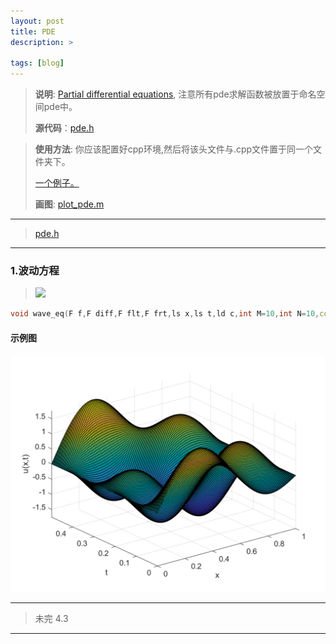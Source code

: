 ```yaml
---
layout: post
title: PDE
description: >
  
tags: [blog]
---
```


>**说明**: [Partial differential equations](https://github.com/SekaiGao/PDE),
>注意所有pde求解函数被放置于命名空间pde中。
>
>**源代码**：[pde.h](https://github.com/SekaiGao/PDE/blob/main/pde.h)

>**使用方法**: 你应该配置好cpp环境,然后将该头文件与.cpp文件置于同一个文件夹下。
>
>[一个例子。](https://github.com/SekaiGao/PDE/blob/main/example.cpp)
>
>**画图**: [plot_pde.m](https://github.com/SekaiGao/PDE/blob/main/plot_pde.m)

***
>[pde.h](https://github.com/SekaiGao/PDE/blob/main/pde.h)

***

### 1.波动方程

>![](https://latex.codecogs.com/svg.image?\frac{\partial^2&space;u}{\partial&space;t^2}=c^2\frac{\partial^2&space;u}{\partial&space;x^2})

```cpp
void wave_eq(F f,F diff,F flt,F frt,ls x,ls t,ld c,int M=10,int N=10,const char*file="wave.csv")
```
#### 示例图
![](https://github.com/SekaiGao/PDE/blob/main/h100k200.png)
<!-- <<img src=https://github.com/SekaiGao/PDE/blob/main/h100k200.png width=60% /> -->

***
>未完 4.3

***
